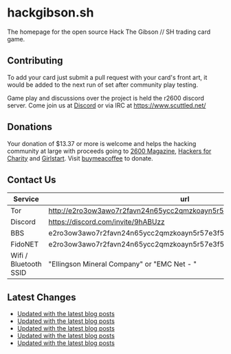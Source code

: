 # hackgibson.sh
The homepage for the open source Hack The Gibson // SH trading card game.


## Contributing

To add your card just submit a pull request with your card's front art, it would be added to the next run of set after community play testing.

Game play and discussions over the project is held the r2600 discord server. Come join us at [Discord](https://discord.com/invite/9hABUzz) or via IRC at https://www.scuttled.net/


## Donations

Your donation of $13.37 or more is welcome and helps the hacking community at large with proceeds going to [2600 Magazine](https://2600.com/), [Hackers for Charity](https://hackersforcharity.org) and [Girlstart](https://girlstart.org).  Visit [buymeacoffee](https://www.buymeacoffee.com/hackgibson.sh) to donate.


## Contact Us

Service | url
-|-
Tor | http://e2ro3ow3awo7r2favn24n65ycc2qmzkoayn5r57e3f56nvjwdcgg32ad.onion
Discord | https://discord.com/invite/9hABUzz
BBS | e2ro3ow3awo7r2favn24n65ycc2qmzkoayn5r57e3f56nvjwdcgg32ad.onion:23
FidoNET | e2ro3ow3awo7r2favn24n65ycc2qmzkoayn5r57e3f56nvjwdcgg32ad.onion:24554
Wifi / Bluetooth SSID | "Ellingson Mineral Company" or "EMC Net - <fidonet address>"

## Latest Changes
<!-- BLOG-POST-LIST:START -->
- [Updated with the latest blog posts](https://github.com/DFW2600/hackgibson.sh/commit/c2fc4f4033d174586259630a613ee71c54774c57)
- [Updated with the latest blog posts](https://github.com/DFW2600/hackgibson.sh/commit/725d86f7ede61bb96eeb388c8588c101d9dc8636)
- [Updated with the latest blog posts](https://github.com/DFW2600/hackgibson.sh/commit/32e4c9b8a32c246b3c3d4cea0b70768e06ff90bb)
- [Updated with the latest blog posts](https://github.com/DFW2600/hackgibson.sh/commit/e7601fd8a02d549bbb9af30c35846f4d73bd3200)
- [Updated with the latest blog posts](https://github.com/DFW2600/hackgibson.sh/commit/0b604afd1a8c8980638b45b2501ff9ede2861d9a)
<!-- BLOG-POST-LIST:END -->
